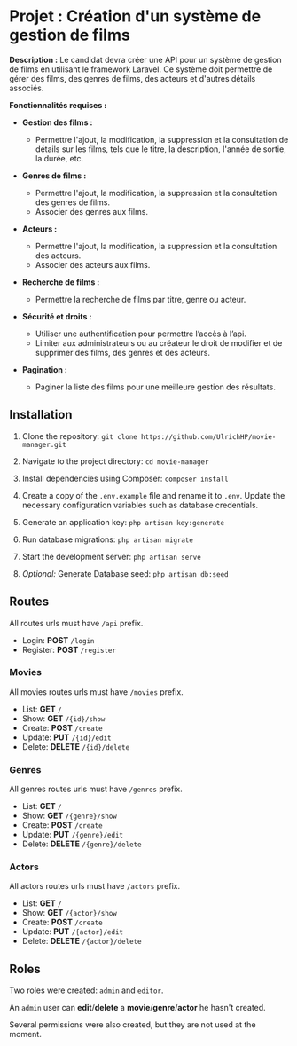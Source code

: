 # Projet : Création d'un système de gestion de films

**Description :** Le candidat devra créer une API pour un système de gestion de films en utilisant le framework Laravel. Ce système doit permettre de gérer des films, des genres de films, des acteurs et d'autres détails associés.

**Fonctionnalités requises :**

- **Gestion des films :**
  - Permettre l'ajout, la modification, la suppression et la consultation de détails sur les films, tels que le titre, la description, l'année de sortie, la durée, etc.

- **Genres de films :**
  - Permettre l'ajout, la modification, la suppression et la consultation des genres de films.
  - Associer des genres aux films.

- **Acteurs :**
  - Permettre l'ajout, la modification, la suppression et la consultation des acteurs.
  - Associer des acteurs aux films.

- **Recherche de films :**
  - Permettre la recherche de films par titre, genre ou acteur.

- **Sécurité et droits :**
  - Utiliser une authentification pour permettre l’accès à l’api.
  - Limiter aux administrateurs ou au créateur le droit de modifier et de supprimer des films, des genres et des acteurs.

- **Pagination :**
  - Paginer la liste des films pour une meilleure gestion des résultats.

## Installation

1. Clone the repository: `git clone https://github.com/UlrichHP/movie-manager.git`

2. Navigate to the project directory: `cd movie-manager`

3. Install dependencies using Composer: `composer install`

4. Create a copy of the `.env.example` file and rename it to `.env`. Update the necessary configuration variables such as database credentials.

5. Generate an application key: `php artisan key:generate`

6. Run database migrations: `php artisan migrate`

7. Start the development server: `php artisan serve`

8. _Optional:_ Generate Database seed: `php artisan db:seed`

## Routes

All routes urls must have `/api` prefix.

- Login: **POST** `/login`
- Register: **POST** `/register`

### Movies

All movies routes urls must have `/movies` prefix.

- List: **GET** `/`
- Show: **GET** `/{id}/show`
- Create: **POST** `/create`
- Update: **PUT** `/{id}/edit`
- Delete: **DELETE** `/{id}/delete`

### Genres

All genres routes urls must have `/genres` prefix.

- List: **GET** `/`
- Show: **GET** `/{genre}/show`
- Create: **POST** `/create`
- Update: **PUT** `/{genre}/edit`
- Delete: **DELETE** `/{genre}/delete`

### Actors

All actors routes urls must have `/actors` prefix.

- List: **GET** `/`
- Show: **GET** `/{actor}/show`
- Create: **POST** `/create`
- Update: **PUT** `/{actor}/edit`
- Delete: **DELETE** `/{actor}/delete`

## Roles

Two roles were created: `admin` and `editor`.

An `admin` user can **edit**/**delete** a **movie**/**genre**/**actor** he hasn't created.

Several permissions were also created, but they are not used at the moment.
